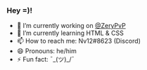 ### Hey =)!

- 🔭 I’m currently working on <a href="https://github.com/ZeryPvP">@ZeryPvP</a>
- 🌱 I’m currently learning HTML & CSS
- 📫 How to reach me: Nv12#8623 (Discord)
- 😄 Pronouns: he/him
- ⚡ Fun fact: ¯\_(ツ)_/¯

